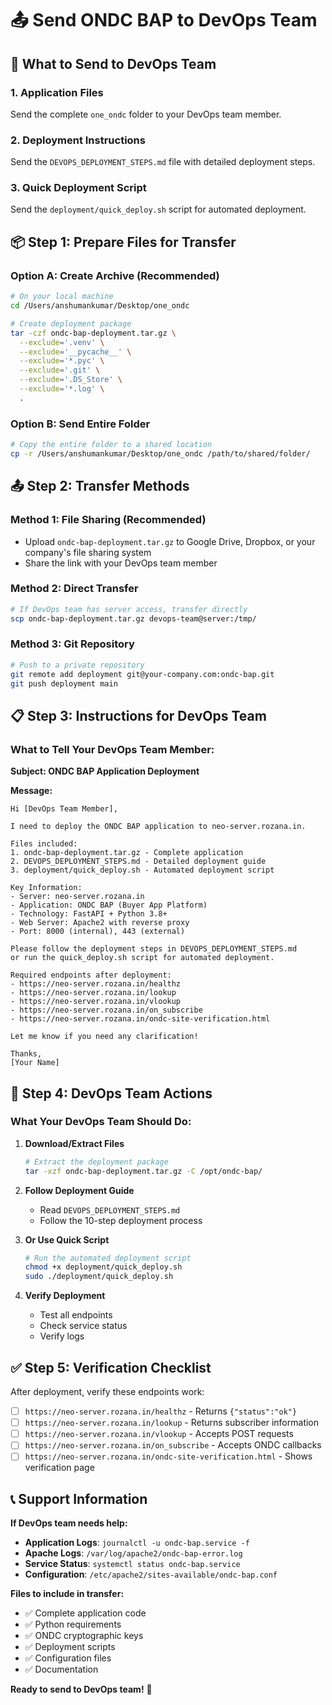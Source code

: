 # 📤 Send ONDC BAP to DevOps Team

## 🎯 **What to Send to DevOps Team**

### **1. Application Files**
Send the complete `one_ondc` folder to your DevOps team member.

### **2. Deployment Instructions**
Send the `DEVOPS_DEPLOYMENT_STEPS.md` file with detailed deployment steps.

### **3. Quick Deployment Script**
Send the `deployment/quick_deploy.sh` script for automated deployment.

## 📦 **Step 1: Prepare Files for Transfer**

### **Option A: Create Archive (Recommended)**
```bash
# On your local machine
cd /Users/anshumankumar/Desktop/one_ondc

# Create deployment package
tar -czf ondc-bap-deployment.tar.gz \
  --exclude='.venv' \
  --exclude='__pycache__' \
  --exclude='*.pyc' \
  --exclude='.git' \
  --exclude='.DS_Store' \
  --exclude='*.log' \
  .
```

### **Option B: Send Entire Folder**
```bash
# Copy the entire folder to a shared location
cp -r /Users/anshumankumar/Desktop/one_ondc /path/to/shared/folder/
```

## 📤 **Step 2: Transfer Methods**

### **Method 1: File Sharing (Recommended)**
- Upload `ondc-bap-deployment.tar.gz` to Google Drive, Dropbox, or your company's file sharing system
- Share the link with your DevOps team member

### **Method 2: Direct Transfer**
```bash
# If DevOps team has server access, transfer directly
scp ondc-bap-deployment.tar.gz devops-team@server:/tmp/
```

### **Method 3: Git Repository**
```bash
# Push to a private repository
git remote add deployment git@your-company.com:ondc-bap.git
git push deployment main
```

## 📋 **Step 3: Instructions for DevOps Team**

### **What to Tell Your DevOps Team Member:**

**Subject: ONDC BAP Application Deployment**

**Message:**
```
Hi [DevOps Team Member],

I need to deploy the ONDC BAP application to neo-server.rozana.in.

Files included:
1. ondc-bap-deployment.tar.gz - Complete application
2. DEVOPS_DEPLOYMENT_STEPS.md - Detailed deployment guide
3. deployment/quick_deploy.sh - Automated deployment script

Key Information:
- Server: neo-server.rozana.in
- Application: ONDC BAP (Buyer App Platform)
- Technology: FastAPI + Python 3.8+
- Web Server: Apache2 with reverse proxy
- Port: 8000 (internal), 443 (external)

Please follow the deployment steps in DEVOPS_DEPLOYMENT_STEPS.md
or run the quick_deploy.sh script for automated deployment.

Required endpoints after deployment:
- https://neo-server.rozana.in/healthz
- https://neo-server.rozana.in/lookup
- https://neo-server.rozana.in/vlookup
- https://neo-server.rozana.in/on_subscribe
- https://neo-server.rozana.in/ondc-site-verification.html

Let me know if you need any clarification!

Thanks,
[Your Name]
```

## 🚀 **Step 4: DevOps Team Actions**

### **What Your DevOps Team Should Do:**

1. **Download/Extract Files**
   ```bash
   # Extract the deployment package
   tar -xzf ondc-bap-deployment.tar.gz -C /opt/ondc-bap/
   ```

2. **Follow Deployment Guide**
   - Read `DEVOPS_DEPLOYMENT_STEPS.md`
   - Follow the 10-step deployment process

3. **Or Use Quick Script**
   ```bash
   # Run the automated deployment script
   chmod +x deployment/quick_deploy.sh
   sudo ./deployment/quick_deploy.sh
   ```

4. **Verify Deployment**
   - Test all endpoints
   - Check service status
   - Verify logs

## ✅ **Step 5: Verification Checklist**

After deployment, verify these endpoints work:

- [ ] `https://neo-server.rozana.in/healthz` - Returns `{"status":"ok"}`
- [ ] `https://neo-server.rozana.in/lookup` - Returns subscriber information
- [ ] `https://neo-server.rozana.in/vlookup` - Accepts POST requests
- [ ] `https://neo-server.rozana.in/on_subscribe` - Accepts ONDC callbacks
- [ ] `https://neo-server.rozana.in/ondc-site-verification.html` - Shows verification page

## 📞 **Support Information**

**If DevOps team needs help:**
- **Application Logs**: `journalctl -u ondc-bap.service -f`
- **Apache Logs**: `/var/log/apache2/ondc-bap-error.log`
- **Service Status**: `systemctl status ondc-bap.service`
- **Configuration**: `/etc/apache2/sites-available/ondc-bap.conf`

**Files to include in transfer:**
- ✅ Complete application code
- ✅ Python requirements
- ✅ ONDC cryptographic keys
- ✅ Deployment scripts
- ✅ Configuration files
- ✅ Documentation

**Ready to send to DevOps team!** 🚀 
